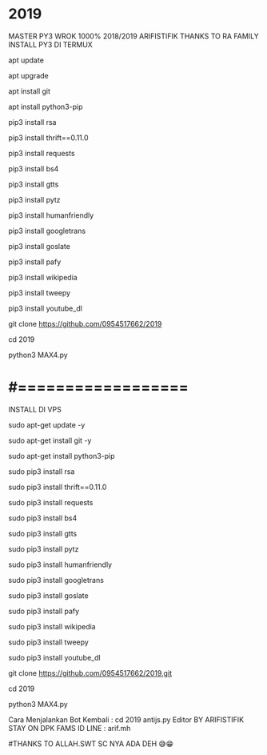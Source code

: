 # 2019
MASTER PY3 WROK 1000% 2018/2019 ARIFISTIFIK THANKS TO RA FAMILY
INSTALL PY3 DI TERMUX
 
apt update

apt upgrade

apt install git

apt install python3-pip

pip3 install rsa

pip3 install thrift==0.11.0

pip3 install requests

pip3 install bs4

pip3 install gtts

pip3 install pytz

pip3 install humanfriendly

pip3 install googletrans

pip3 install goslate

pip3 install pafy

pip3 install wikipedia

pip3 install tweepy

pip3 install youtube_dl

git clone https://github.com/0954517662/2019

cd 2019

python3 MAX4.py

#==================
==================
INSTALL DI VPS

sudo apt-get update -y

sudo apt-get install git -y

sudo apt-get install python3-pip

sudo pip3 install rsa

sudo pip3 install thrift==0.11.0

sudo pip3 install requests

sudo pip3 install bs4

sudo pip3 install gtts

sudo pip3 install pytz

sudo pip3 install humanfriendly

sudo pip3 install googletrans

sudo pip3 install goslate

sudo pip3 install pafy

sudo pip3 install wikipedia

sudo pip3 install tweepy

sudo pip3 install youtube_dl

git clone https://github.com/0954517662/2019.git

cd 2019

python3 MAX4.py

Cara Menjalankan Bot Kembali :
cd 2019
antijs.py
Editor BY ARIFISTIFIK
STAY ON DPK FAMS
ID LINE : arif.mh
 
#THANKS TO ALLAH.SWT
SC NYA ADA DEH 😅😁
